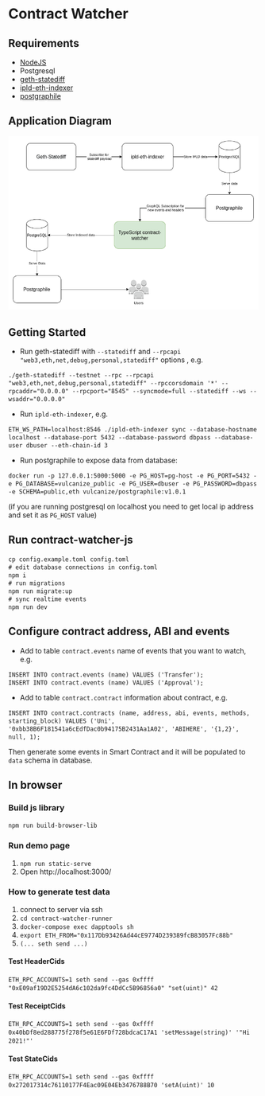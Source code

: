 # Contract Watcher

## Requirements

* [NodeJS](https://nodejs.org/en/)
* Postgresql
* [geth-statediff](https://github.com/vulcanize/go-ethereum/releases/tag/v1.9.11-statediff-0.0.8)
* [ipld-eth-indexer](https://github.com/vulcanize/ipld-eth-indexer)
* [postgraphile](https://github.com/vulcanize/postgraphile)


## Application Diagram

![](schema.png)

## Getting Started

* Run geth-statediff with `--statediff` and `--rpcapi "web3,eth,net,debug,personal,statediff"` options , e.g. 
```
./geth-statediff --testnet --rpc --rpcapi "web3,eth,net,debug,personal,statediff" --rpccorsdomain '*' --rpcaddr="0.0.0.0" --rpcport="8545" --syncmode=full --statediff --ws --wsaddr="0.0.0.0"
```

* Run `ipld-eth-indexer`, e.g.
```
ETH_WS_PATH=localhost:8546 ./ipld-eth-indexer sync --database-hostname localhost --database-port 5432 --database-password dbpass --database-user dbuser --eth-chain-id 3
```

* Run postgraphile to expose data from database:

```
docker run -p 127.0.0.1:5000:5000 -e PG_HOST=pg-host -e PG_PORT=5432 -e PG_DATABASE=vulcanize_public -e PG_USER=dbuser -e PG_PASSWORD=dbpass -e SCHEMA=public,eth vulcanize/postgraphile:v1.0.1
```
(if you are running postgresql on localhost you need to get local ip address and set it as `PG_HOST` value)

## Run contract-watcher-js

```
cp config.example.toml config.toml
# edit database connections in config.toml
npm i
# run migrations
npm run migrate:up
# sync realtime events
npm run dev
```

## Configure contract address, ABI and events

* Add to table `contract.events` name of events that you want to watch, e.g.

```
INSERT INTO contract.events (name) VALUES ('Transfer');
INSERT INTO contract.events (name) VALUES ('Approval');
```

* Add to table `contract.contract` information about contract, e.g.

```
INSERT INTO contract.contracts (name, address, abi, events, methods, starting_block) VALUES ('Uni', '0xbb38B6F181541a6cEdfDac0b94175B2431Aa1A02', 'ABIHERE', '{1,2}', null, 1);
```

Then generate some events in Smart Contract and it will be populated to `data` schema in database.

## In browser

### Build js library

`npm run build-browser-lib`

### Run demo page

1. `npm run static-serve`
2. Open http://localhost:3000/

### How to generate test data

1. connect to server via ssh
2. `cd contract-watcher-runner`
3. `docker-compose exec dapptools sh`
4. `export ETH_FROM="0x117Db93426Ad44cE9774D239389fcB83057Fc88b"`
5. `(... seth send ...)`

#### Test HeaderCids

`ETH_RPC_ACCOUNTS=1 seth send --gas 0xffff "0xE09af19D2E5254dA6c102da9fc4DdCc5B96856a0" "set(uint)" 42`

#### Test ReceiptCids

`ETH_RPC_ACCOUNTS=1 seth send --gas 0xffff 0x40bDf8ed288775f278f5e61E6FDf728bdcaC17A1 'setMessage(string)' '"Hi 2021!"'`

#### Test StateCids

`ETH_RPC_ACCOUNTS=1 seth send --gas 0xffff 0x272017314c76110177F4Eac09E04Eb3476788B70 'setA(uint)' 10`
